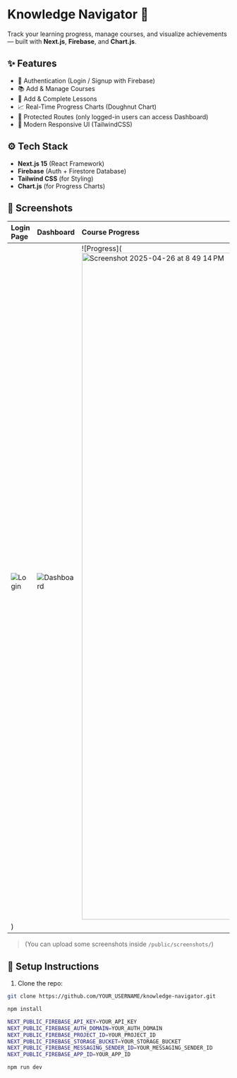 # Knowledge Navigator 🚀

Track your learning progress, manage courses, and visualize achievements — built with **Next.js**, **Firebase**, and **Chart.js**.

## ✨ Features

- 🔐 Authentication (Login / Signup with Firebase)
- 📚 Add & Manage Courses
- 📝 Add & Complete Lessons
- 📈 Real-Time Progress Charts (Doughnut Chart)
- 🧠 Protected Routes (only logged-in users can access Dashboard)
- 🎨 Modern Responsive UI (TailwindCSS)

## ⚙️ Tech Stack

- **Next.js 15** (React Framework)
- **Firebase** (Auth + Firestore Database)
- **Tailwind CSS** (for Styling)
- **Chart.js** (for Progress Charts)

## 📸 Screenshots

| Login Page | Dashboard | Course Progress |
|:---|:---|:---|
| ![Login](https://github.com/user-attachments/assets/f2e49f5e-2c22-4580-a5ae-232336c96d7c) | ![Dashboard](<img width="1512" alt="Screenshot 2025-04-26 at 8 48 20 PM" src="https://github.com/user-attachments/assets/12766398-dc49-4b6c-9fff-292a15c0f048" />) | ![Progress](<img width="1512" alt="Screenshot 2025-04-26 at 8 49 14 PM" src="https://github.com/user-attachments/assets/b592076b-9cb0-4286-a78b-0b4cfdaa9b18" />
) |


> (You can upload some screenshots inside `/public/screenshots/`)

## 🚀 Setup Instructions

1. Clone the repo:

```bash
git clone https://github.com/YOUR_USERNAME/knowledge-navigator.git

npm install

NEXT_PUBLIC_FIREBASE_API_KEY=YOUR_API_KEY
NEXT_PUBLIC_FIREBASE_AUTH_DOMAIN=YOUR_AUTH_DOMAIN
NEXT_PUBLIC_FIREBASE_PROJECT_ID=YOUR_PROJECT_ID
NEXT_PUBLIC_FIREBASE_STORAGE_BUCKET=YOUR_STORAGE_BUCKET
NEXT_PUBLIC_FIREBASE_MESSAGING_SENDER_ID=YOUR_MESSAGING_SENDER_ID
NEXT_PUBLIC_FIREBASE_APP_ID=YOUR_APP_ID

npm run dev

